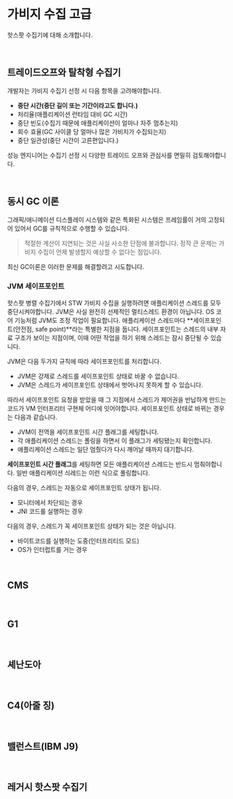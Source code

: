 # 가비지 수집 고급

핫스팟 수집기에 대해 소개합니다.

<br/>

## 트레이드오프와 탈착형 수집기

개발자는 가비지 수집기 선정 시 다음 항목을 고려해야합니다.

- **중단 시간(중단 길이 또는 기간이라고도 합니다.)**
- 처리율(애플리케이션 런타임 대비 GC 시간)
- 중단 빈도(수집기 때문에 애플리케이션이 얼마나 자주 멈추는지)
- 회수 효율(GC 사이클 당 얼마나 많은 가비지가 수집되는지)
- 중단 일관성(중단 시간이 고른편입니다.)

성능 엔지니어는 수집기 선정 시 다양한 트레이드 오프와 관심사를 면밀히 검토해야합니다.

<br/>

## 동시 GC 이론

그래픽/애니메이션 디스플레이 시스템와 같은 특화된 시스템은 프레임률이 거의 고정되어 있어서 GC를 규칙적으로 수행할 수 있습니다.

> 적절한 계산이 지연되는 것은 사실 사소한 단점에 불과합니다. 정작 큰 문제는 가비지 수집이 언제 발생할지 예상할 수 없다는 점입니다.

최신 GC이론은 이러한 문제를 해결할려고 시도합니다.

### JVM 세이프포인트

핫스팟 병렬 수집기에서 STW 가비지 수집을 실행하려면 애플리케이션 스레드를 모두 중단시켜야합니다. JVM은 사실 완전히 선제적인 멀티스레드 환경이 아닙니다. OS 코어 기능처럼 JVM도 조정 작업이 필요합니다. 애플리케이션 스레드마다 **세이프포인트(안전점, safe point)**라는 특별한 지점을 둡니다. 세이프포인트는 스레드의 내부 자료 구조가 보이는 지점이며, 이때 어떤 작업을 하기 위해 스레드는 잠시 중단될 수 있습니다.

JVM은 다음 두가지 규칙에 따라 세이프포인트를 처리합니다.

- JVM은 강제로 스레드를 세이프포인트 상태로 바꿀 수 없습니다.
- JVM은 스레드가 세이프포인트 상태에서 벗어나지 못하게 할 수 있습니다.

따라서 세이프포인트 요청을 받았을 때 그 지점에서 스레드가 제어권을 반납하게 만드는 코드가 VM 인터프리터 구현체 어디에 잇어야합니다. 세이프포인트 상태로 바뀌는 경우는 다음과 같습니다.

- JVM이 전역을 세이프포인트 시간 플래그를 세팅합니다.
- 각 애플리케이션 스레드는 폴링을 하면서 이 플래그가 세팅됐는지 확인합니다.
- 애플리케이션 스레드는 일단 멈췄다가 다시 깨어날 때까지 대기합니다.

**세이프포인트 시간 플래그**를 세팅하면 모든 애플리케이션 스레드는 반드시 멈춰야합니다. 일반 애플리케이션 싀레드는 이런 식으로 풀링합니다.

다음의 경우, 스레드는 자동으로 세이프포인트 상태가 됩니다.

- 모니터에서 차단되는 경우
- JNI 코드를 실행하는 경우

다음의 경우, 스레드가 꼭 세이프포인트 상태가 되는 것은 아닙니다.

- 바이트코드를 실행하는 도중(인터프리티드 모드)
- OS가 인터럽트를 거는 경우

<br/>

## CMS

<br/>

## G1

<br/>

## 셰난도아

<br/>

## C4(아줄 징)

<br/>

## 밸런스트(IBM J9)

<br/>

## 레거시 핫스팟 수집기
